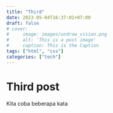 ```yaml
---
title: "Third"
date: 2023-05-04T16:37:01+07:00
draft: false
# cover:
#     image: images/undraw_vision.png
#     alt: 'This is a post image'
#     caption: This is the Caption
tags: ["html", "css"]
categories: ["tech"]
---
```


# Third post

Kita coba beberapa kata
